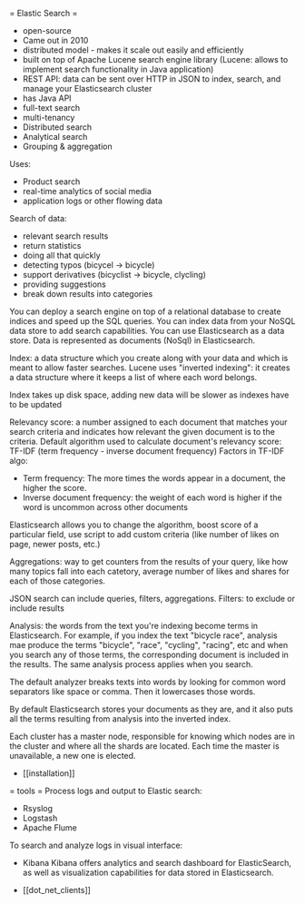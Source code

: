 = Elastic Search =
- open-source
- Came out in 2010
- distributed model - makes it scale out easily and efficiently
- built on top of Apache Lucene search engine library (Lucene: allows to implement search functionality in Java application)
- REST API: data can be sent over HTTP in JSON to index, search, and manage your Elasticsearch cluster
- has Java API
- full-text search
- multi-tenancy
- Distributed search
- Analytical search
- Grouping & aggregation

Uses:
- Product search
- real-time analytics of social media
- application logs or other flowing data

Search of data:
- relevant search results
- return statistics
- doing all that quickly
- detecting typos (bicycel -> bicycle)
- support derivatives (bicyclist -> bicycle, clycling)
- providing suggestions
- break down results into categories

You can deploy a search engine on top of a relational database to create indices and speed up the SQL queries.
You can index data from your NoSQL data store to add search capabilities.
You can use Elasticsearch as a data store. Data is represented as documents (NoSql) in Elasticsearch.


Index: a data structure which you create along with your data and which is meant to allow faster searches.
Lucene uses "inverted indexing": it creates a data structure where it keeps a list of where each word belongs.

Index takes up disk space, adding new data will be slower as indexes have to be updated

Relevancy score: a number assigned to each document that matches your search criteria and indicates how relevant the given document is to the criteria.
Default algorithm used to calculate document's relevancy score: TF-IDF (term frequency - inverse document frequency)
Factors in TF-IDF algo:
- Term frequency: The more times the words appear in a document, the higher the score.
- Inverse document frequency: the weight of each word is higher if the word is uncommon across other documents

Elasticsearch allows you to change the algorithm, boost score of a particular field, use script to add custom criteria (like number of likes on page, newer posts, etc.)

Aggregations: way to get counters from the results of your query, like how many topics fall into each catetory, average number of likes and shares for each of those categories.


JSON search can include queries, filters, aggregations.
Filters: to exclude or include results

Analysis: the words from the text you're indexing become terms in Elasticsearch. For example, if you index the text "bicycle race", analysis mae produce the terms "bicycle", "race", "cycling", "racing", etc and when you search any of those terms, the corresponding document is included in the results.  The same analysis process applies when you search.

The default analyzer breaks texts into words by looking for common word separators like space or comma. Then it lowercases those words.


By default Elasticsearch stores your documents as they are, and it also puts all the terms resulting from analysis into the inverted index.


Each cluster has a master node, responsible for knowing which nodes are in the cluster and where all the shards are located. Each time the master is unavailable, a new one is elected.

* [[installation]]

= tools =
Process logs and output to Elastic search:
- Rsyslog
- Logstash
- Apache Flume

To search and analyze logs in visual interface:
- Kibana
Kibana offers analytics and search dashboard for ElasticSearch, as well as visualization capabilities for data stored in Elasticsearch.


* [[dot_net_clients]]
